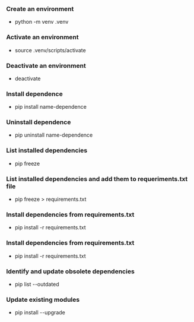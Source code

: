### Create an environment
- python -m venv .venv

### Activate an environment
- source .venv/scripts/activate

### Deactivate an environment
- deactivate

### Install dependence
- pip install name-dependence

### Uninstall dependence
- pip uninstall name-dependence

### List installed dependencies
- pip freeze

### List installed dependencies and add them to requeriments.txt file
- pip freeze > requirements.txt

### Install dependencies from requirements.txt
- pip install -r requirements.txt

### Install dependencies from requirements.txt
- pip install -r requirements.txt

### Identify and update obsolete dependencies
- pip list --outdated

### Update existing modules
- pip install --upgrade